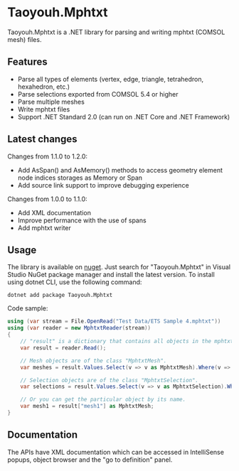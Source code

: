# Taoyouh.Mphtxt

Taoyouh.Mphtxt is a .NET library for parsing and writing mphtxt (COMSOL mesh) files.

## Features
- Parse all types of elements (vertex, edge, triangle, tetrahedron, hexahedron, etc.)
- Parse selections exported from COMSOL 5.4 or higher
- Parse multiple meshes
- Write mphtxt files
- Support .NET Standard 2.0 (can run on .NET Core and .NET Framework)

## Latest changes
Changes from 1.1.0 to 1.2.0:
- Add AsSpan() and AsMemory() methods to access geometry element node indices storages as Memory<T> or Span<T>
- Add source link support to improve debugging experience

Changes from 1.0.0 to 1.1.0:
- Add XML documentation
- Improve performance with the use of spans
- Add mphtxt writer

## Usage
The library is available on [nuget](https://www.nuget.org/packages/Taoyouh.Mphtxt/). Just search for "Taoyouh.Mphtxt" in Visual Studio NuGet package manager and install the latest version. To install using dotnet CLI, use the following command:
```
dotnet add package Taoyouh.Mphtxt
```

Code sample:
```C#
using (var stream = File.OpenRead("Test Data/ETS Sample 4.mphtxt"))
using (var reader = new MphtxtReader(stream))
{
    // "result" is a dictionary that contains all objects in the mphtxt file.
    var result = reader.Read();

    // Mesh objects are of the class "MphtxtMesh".
    var meshes = result.Values.Select(v => v as MphtxtMesh).Where(v => v != null);

    // Selection objects are of the class "MphtxtSelection".
    var selections = result.Values.Select(v => v as MphtxtSelection).Where(v => v != null);

    // Or you can get the particular object by its name.
    var mesh1 = result["mesh1"] as MphtxtMesh;
}
```

## Documentation
The APIs have XML documentation which can be accessed in IntelliSense popups, object browser and the "go to definition" panel.